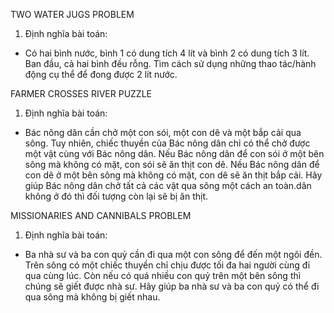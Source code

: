 TWO WATER JUGS PROBLEM

1. Định nghĩa bài toán:
- Có hai bình nước, bình 1 có dung tích 4 lít và bình 2 có dung tích 3 lít. Ban đầu, cả hai bình đều rỗng. Tìm cách sử dụng những thao tác/hành động cụ thể để đong được 2 lít nước.

FARMER CROSSES RIVER PUZZLE

1. Định nghĩa bài toán:
-	Bác nông dân cần chở một con sói, một con dê và một bắp cải qua sông. Tuy nhiên, chiếc thuyền của Bác nông dân chỉ có thể chở được một vật cùng với Bác nông dân. Nếu Bác nông dân để con sói ở một bên sông mà không có mặt, con sói sẽ ăn thịt con dê. Nếu Bác nông dân để con dê ở một bên sông mà không có mặt, con dê sẽ ăn thịt bắp cải. Hãy giúp Bác nông dân chở tất cả các vật qua sông một cách an toàn.dân không ở đó thì đối tượng còn lại sẽ bị ăn thịt.

MISSIONARIES AND CANNIBALS PROBLEM

1. Định nghĩa bài toán:
-	Ba nhà sư và ba con quỷ cần đi qua một con sông để đến một ngôi đền. Trên sông có một chiếc thuyền chỉ chịu được tối đa hai người cùng đi qua cùng lúc. Còn nếu có quá nhiều con quỷ trên một bên sông thì chúng sẽ giết được nhà sư. Hãy giúp ba nhà sư và ba con quỷ có thể đi qua sông mà không bị giết nhau.
